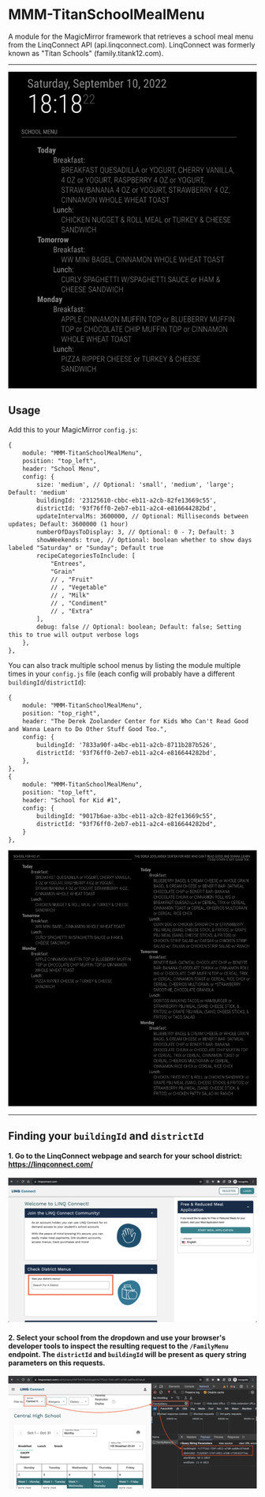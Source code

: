 # MMM-TitanSchoolMealMenu

A module for the MagicMirror framework that retrieves a school meal menu from the LinqConnect API (api.linqconnect.com). LinqConnect was formerly known as "Titan Schools" (family.titank12.com).

---

![Screenshot](./docs/screenshot.png)

## Usage

Add this to your MagicMirror `config.js`:

    {
        module: "MMM-TitanSchoolMealMenu",
        position: "top_left",
        header: "School Menu",
        config: {
            size: 'medium', // Optional: 'small', 'medium', 'large'; Default: 'medium'
            buildingId: '23125610-cbbc-eb11-a2cb-82fe13669c55',
            districtId: '93f76ff0-2eb7-eb11-a2c4-e816644282bd',
            updateIntervalMs: 3600000, // Optional: Milliseconds between updates; Default: 3600000 (1 hour)
            numberOfDaysToDisplay: 3, // Optional: 0 - 7; Default: 3
            showWeekends: true, // Optional: boolean whether to show days labeled "Saturday" or "Sunday"; Default true
            recipeCategoriesToInclude: [
                "Entrees",
                "Grain"
                // , "Fruit"
                // , "Vegetable"
                // , "Milk"
                // , "Condiment"
                // , "Extra"
            ],
            debug: false // Optional: boolean; Default: false; Setting this to true will output verbose logs
        },
    },

You can also track multiple school menus by listing the module multiple times in your `config.js` file (each config will probably have a different `buildingId`/`districtId`):

    {
        module: "MMM-TitanSchoolMealMenu",
        position: "top_right",
        header: "The Derek Zoolander Center for Kids Who Can't Read Good and Wanna Learn to Do Other Stuff Good Too.",
        config: {
            buildingId: '7833a90f-a4bc-eb11-a2cb-8711b287b526',
            districtId: '93f76ff0-2eb7-eb11-a2c4-e816644282bd',
        },
    },
    {
        module: "MMM-TitanSchoolMealMenu",
        position: "top_left",
        header: "School for Kid #1",
        config: {
            buildingId: "9017b6ae-a3bc-eb11-a2cb-82fe13669c55",
            districtId: "93f76ff0-2eb7-eb11-a2c4-e816644282bd",
        }
    },

![Multiple Schools](./docs/multiple-schools.png)

---

## Finding your `buildingId` and `districtId`

#### 1. Go to the LinqConnect webpage and search for your school district: https://linqconnect.com/

![Search for your school district](./docs/step1.png)

#### 2. Select your school from the dropdown and use your browser's developer tools to inspect the resulting request to the `/FamilyMenu` endpoint. The `districtId` and `buildingId` will be present as query string parameters on this requests.

![Use developer tools to inspect a network request](./docs/step2.png)
